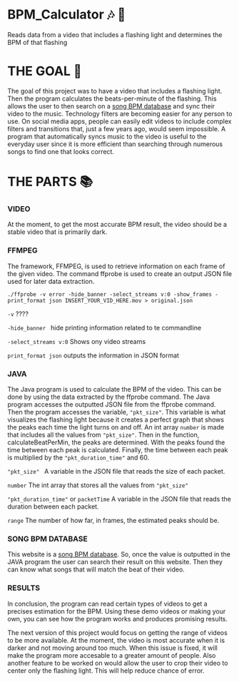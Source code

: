# BPM_Calculator :notes: :abacus:	
Reads data from a video that includes a flashing light and determines the BPM of that flashing

# THE GOAL :goal_net:	
The goal of this project was to have a video that includes a flashing light. Then the program calculates the beats-per-minute of the flashing. This allows the user to then search on a [song BPM database](https://getsongbpm.com/) and sync their video to the music. Technology filters are becoming easier for any person to use. On social media apps, people can easily edit videos to include complex filters and transitions that, just a few years ago, would seem impossible. A program that automatically syncs music to the video is useful to the everyday user since it is more efficient than searching through numerous songs to find one that looks correct.

# THE PARTS :books:	
### VIDEO

At the moment, to get the most accurate BPM result, the video should be a stable video that is primarily dark. 
### FFMPEG

The framework, FFMPEG, is used to retrieve information on each frame of the given video. The command ffprobe is used to create an output JSON file used for later data extraction.

```
./ffprobe -v error -hide_banner -select_streams v:0 -show_frames -print_format json INSERT_YOUR_VID_HERE.mov > original.json
```

``` -v ``` ????

```-hide_banner ``` hide printing information related to te commandline

```-select_streams v:0``` Shows ony video streams

```print_format json``` outputs the information in JSON format




### JAVA

The Java program is used to calculate the BPM of the video. This can be done by using the data extracted by the ffprobe command. The Java program accesses the outputted JSON file from the ffprobe command. Then the program accesses the variable, ```"pkt_size"```. This variable is what visualizes the flashing light because it creates a perfect graph that shows the peaks each time the light turns on and off. An int array ```number``` is made that includes all the values from ```"pkt_size"```. Then in the function, calculateBeatPerMin, the peaks are determined. With the peaks found the time between each peak is calculated. Finally, the time between each peak is multiplied by the ```"pkt_duration_time"``` and 60. 

```"pkt_size" ``` A variable in the JSON file that reads the size of each packet.

```number``` The int array that stores all the values from ```"pkt_size"```

```"pkt_duration_time"``` or ```packetTime``` A variable in the JSON file that reads the duration between each packet.

```range``` The number of how far, in frames, the estimated peaks should be. 
### SONG BPM DATABASE

This website is a [song BPM database](https://getsongbpm.com/). So, once the value is outputted in the JAVA program the user can search their result on this website. Then they can know what songs that will match the beat of their video. 

### RESULTS

In conclusion, the program can read certain types of videos to get a precises estimation for the BPM. Using these demo videos or making your own, you can see how the program works and produces promising results. 

The next version of this project would focus on getting the range of videos to be more available. At the moment, the video is most accurate when it is darker and not moving around too much. When this issue is fixed, it will make the program more accesable to a greater amount of people. Also another feature to be worked on would allow the user to crop their video to center only the flashing light. This will help reduce chance of error.

